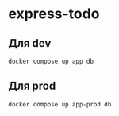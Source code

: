# express-todo

## Для dev

```bash
docker compose up app db
```

## Для prod
```bash
docker compose up app-prod db
```